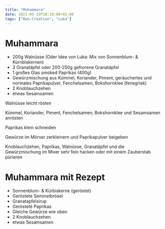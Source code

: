 ```yaml
---
title: "Muhammara"
date: 2021-03-19T18:19:04+01:00
tags: ["Own-Creation", "Luka"]
---
```


Muhammara
============

- 200g Walnüsse (Oder Idee von Luka: Mix von Sonnenblum- & Kürnbiskernen)
- 3 Granatäpfel oder 200-250g gefrorene Granatäpfel
- 1 großes Glas smoked Paprikas (400g)
- Gewürzmischung aus Kümmel, Koriander, Piment, geräuchertes und normales Paprikapulver, Fenchelsamen, Bokshornklee (fenegriek)
- 2 Knoblauchzehen
- etwas Sesamsamen

Walnüsse leicht rösten

Kümmel, Koriander, Piment, Fenchelsamen, Bokshornklee und Sesamsamen anrösten

Paprikas klein schneiden

Gewürze im Mörser zerkleinern und Paprikapulver beigeben

Knoblauchzehen, Paprikas, Walnüsse, Granatäpfel und die Gewürzmischung im Mixer sehr fein hacken oder mit einem Zauberstab pürieren



Muhammara mit Rezept
============

- Sonnenblum- & Kürbiskerne (geröstet)
- Geröstete Semmelbrösel
- Granatapfelsirup
- Geröstete Paprikas
- Gleiche Gewürze wie oben
- 2 Knoblauchzehen
- etwas Sesamsamen
